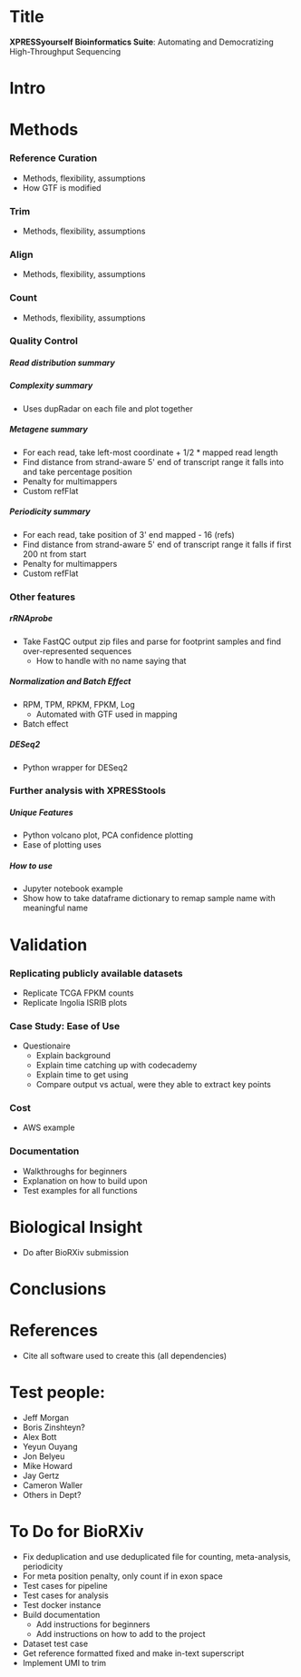 # Title
<b>XPRESSyourself Bioinformatics Suite</b>: Automating and Democratizing High-Throughput Sequencing

# Intro


# Methods
### Reference Curation
- Methods, flexibility, assumptions
- How GTF is modified

### Trim
- Methods, flexibility, assumptions

### Align
- Methods, flexibility, assumptions

### Count
- Methods, flexibility, assumptions

### Quality Control
##### Read distribution summary

##### Complexity summary
- Uses dupRadar on each file and plot together

##### Metagene summary
- For each read, take left-most coordinate + 1/2 * mapped read length
- Find distance from strand-aware 5' end of transcript range it falls into and take percentage position
- Penalty for multimappers
- Custom refFlat

##### Periodicity summary
- For each read, take position of 3' end mapped - 16 (refs)
- Find distance from strand-aware 5' end of transcript range it falls if first 200 nt from start
- Penalty for multimappers
- Custom refFlat

### Other features
##### rRNAprobe
- Take FastQC output zip files and parse for footprint samples and find over-represented sequences
  - How to handle with no name saying that

##### Normalization and Batch Effect
- RPM, TPM, RPKM, FPKM, Log
  - Automated with GTF used in mapping
- Batch effect

##### DESeq2
- Python wrapper for DESeq2

### Further analysis with XPRESStools
##### Unique Features
- Python volcano plot, PCA confidence plotting
- Ease of plotting uses

##### How to use
- Jupyter notebook example
- Show how to take dataframe dictionary to remap sample name with meaningful name


# Validation
### Replicating publicly available datasets
- Replicate TCGA FPKM counts
- Replicate Ingolia ISRIB plots

### Case Study: Ease of Use
- Questionaire
  - Explain background
  - Explain time catching up with codecademy
  - Explain time to get using
  - Compare output vs actual, were they able to extract key points

### Cost
- AWS example

### Documentation
- Walkthroughs for beginners
- Explanation on how to build upon
- Test examples for all functions

# Biological Insight
- Do after BioRXiv submission


# Conclusions


# References
- Cite all software used to create this (all dependencies)



# Test people:
- Jeff Morgan
- Boris Zinshteyn?
- Alex Bott
- Yeyun Ouyang
- Jon Belyeu
- Mike Howard
- Jay Gertz
- Cameron Waller
- Others in Dept?


# To Do for BioRXiv
- Fix deduplication and use deduplicated file for counting, meta-analysis, periodicity
- For meta position penalty, only count if in exon space
- Test cases for pipeline
- Test cases for analysis
- Test docker instance
- Build documentation
  - Add instructions for beginners
  - Add instructions on how to add to the project
- Dataset test case
- Get reference formatted fixed and make in-text superscript
- Implement UMI to trim
